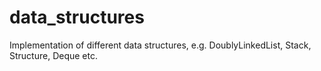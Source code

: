 # data_structures
Implementation of different data structures, e.g. DoublyLinkedList, Stack, Structure, Deque etc. 
